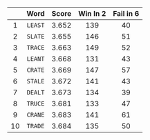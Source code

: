 ||Word|Score|Win In 2|Fail in 6|
|:-:|:-:|:-:|:-:|:-:|
|1|`LEAST`|3.652|139|40|
|2|`SLATE`|3.655|146|51|
|3|`TRACE`|3.663|149|52|
|4|`LEANT`|3.668|131|43|
|5|`CRATE`|3.669|147|57|
|6|`STALE`|3.672|141|43|
|7|`DEALT`|3.673|134|39|
|8|`TRUCE`|3.681|133|47|
|9|`CRANE`|3.683|141|61|
|10|`TRADE`|3.684|135|50|
